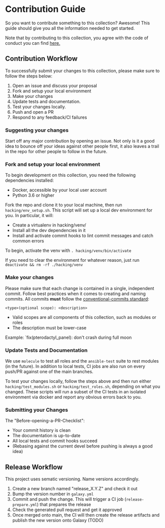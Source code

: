 # Contribution Guide

So you want to contribute something to this collection? Awesome! This guide should give you all the information needed to get started.

Note that by contributing to this collection, you agree with the code of conduct you can find [here.](https://github.com/maxhoesel/ansible-collection-pterodactyl/blob/devel/CODE_OF_CONDUCT.md)

## Contribution Workflow

To successfully submit your changes to this collection, please make sure to follow the steps below:

1. Open an issue and discuss your proposal
2. Fork and setup your local environment
3. Make your changes
4. Update tests and documentation.
5. Test your changes locally.
6. Push and open a PR
7. Respond to any feedback/CI failures

### Suggesting your changes

Start off any major contribution by opening an issue. Not only is it a good idea to bounce off your ideas against other people first,
it also leaves a trail in the repo for other people to follow in the future.

### Fork and setup your local environment

To begin development on this collection, you need the following dependencies installed:

- Docker, accessible by your local user account
- Python 3.6 or higher

Fork the repo and clone it to your local machine, then run `hacking/env_setup.sh`.
This script will set up a local dev environment for you. In particular, it will:

- Create a virtualenv in hacking/venv/
- Install all the dev dependencies in it
- Install and activate commit hooks to lint commit messages and catch common errors

To begin, activate the venv with `. hacking/venv/bin/activate`

If you need to clear the environment for whatever reason, just run
`deactivate && rm -rf ./hacking/venv`

### Make your changes

Please make sure that each change is contained in a single, independent commit.
Follow best practices when it comes to creating and naming commits.
All commits **must** follow the [conventional-commits standard](https://www.conventionalcommits.org/en/v1.0.0/):

`<type>(optional scope): <description>`

- Valid scopes are all components of this collection, such as modules or roles
- The description must be lower-case

Example: `fix(pterodactyl_panel): don't crash during full moon

### Update Tests and Documentation

We use `molecule` to test all roles and the `ansible-test` suite to rest modules (in the future). In addition to local tests,
CI jobs are also run on every push/PR against one of the main branches.

To test your changes locally, follow the steps above and then run either `hacking/test_modules.sh` or `hacking/test_roles.sh`, depending
on what you changed. These scripts will run a subset of the CI tests in an isolated environment via docker and report any obvious errors back
to you.

### Submitting your Changes

The "Before-opening-a-PR-Checklist":

- Your commit history is clean
- The documentation is up-to-date
- All local tests and commit hooks succeed
- (Rebasing against the current devel before pushing is always a good idea)

## Release Workflow

This project uses sematic versioning. Name versions accordingly.

1. Create a new branch named "release_X.Y.Z" and check it out
2. Bump the version number in `galaxy.yml`
3. Commit and push the change. This will trigger a CI job (`release-prepare.yml`) that prepares the release
4. Check the generated pull request and get it approved
5. Once merged onto main, the CI will then create the release artifacts and publish the new version onto Galaxy (TODO)
